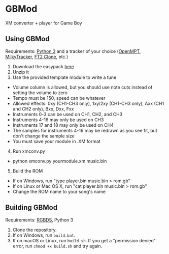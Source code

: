 # GBMod
XM converter + player for Game Boy

## Using GBMod
Requirements: [Python 3](https://www.python.org/) and a tracker of your choice ([OpenMPT](https://openmpt.org/), [MilkyTracker](https://milkytracker.org/), [FT2 Clone](https://16-bits.org/ft2.php), etc.)

1. Download the easypack [here](https://devnet.sonicgamesdimension.net/GBMod-EasyPack.zip)
2. Unzip it
3. Use the provided template module to write a tune
  - Volume column is allowed, but you should use note cuts instead of setting the volume to zero
  - Tempo must be 150, speed can be whatever
  - Allowed effects: 0xy (CH1-CH3 only), 1xy/2xy (CH1-CH3 only), Axx (CH1 and CH2 only), Bxx, Dxx, Fxx
  - Instruments 0-3 can be used on CH1, CH2, and CH3
  - Instruments 4-16 may only be used on CH3
  - Instruments 17 and 18 may only be used on CH4
  - The samples for instruments 4-16 may be redrawn as you see fit, but don't change the sample size
  - You must save your module in .XM format
4. Run xmconv.py
  - python xmconv.py yourmodule.xm music.bin
5. Build the ROM
  - If on Windows, run "type player.bin music.bin > rom.gb"
  - If on Linux or Mac OS X, run "cat player.bin music.bin > rom.gb"
  - Change the ROM name to your song's name

## Building GBMod
Requirements: [RGBDS](https://github.com/gbdev/rgbds), Python 3

1. Clone the repository.
2. If on Windows, run `build.bat`.
3. If on macOS or Linux, run `build.sh`. If you get a "permission denied" error, run `chmod +x build.sh` and try again.
